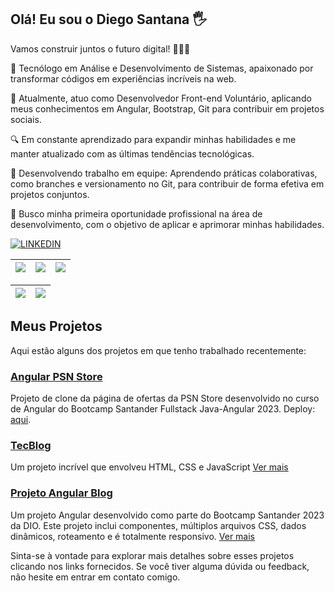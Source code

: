 
## Olá! Eu sou o Diego Santana 🖐
Vamos construir juntos o futuro digital! 👨‍💻✨

🚀 Tecnólogo em Análise e Desenvolvimento de Sistemas, apaixonado por transformar códigos em experiências incríveis na web.

💼 Atualmente, atuo como Desenvolvedor Front-end Voluntário, aplicando meus conhecimentos em Angular, Bootstrap, Git para contribuir em projetos sociais.

🔍 Em constante aprendizado para expandir minhas habilidades e me manter atualizado com as últimas tendências tecnológicas.

👥 Desenvolvendo trabalho em equipe: Aprendendo práticas colaborativas, como branches e versionamento no Git, para contribuir de forma efetiva em projetos conjuntos.

🎯 Busco minha primeira oportunidade profissional na área de desenvolvimento, com o objetivo de aplicar e aprimorar minhas habilidades.





[![LINKEDIN](https://img.shields.io/badge/LinkedIn-0077B5?style=for-the-badge&logo=linkedin&logoColor=white)](https://www.linkedin.com/in/die-santana/)

| ![](http://github-profile-summary-cards.vercel.app/api/cards/stats?username=diesantana&theme=dracula) | ![](http://github-profile-summary-cards.vercel.app/api/cards/repos-per-language?username=diesantana&hide=Html&theme=dracula) | ![](http://github-profile-summary-cards.vercel.app/api/cards/most-commit-language?username=diesantana&theme=dracula) |
| :-: | :-: | :-: |

| ![](http://github-profile-summary-cards.vercel.app/api/cards/profile-details?username=diesantana&theme=dracula) | ![](https://github-readme-streak-stats.herokuapp.com/?user=diesantana&theme=dracula&hide_border=true&date_format=M%20j%5B%2C%20Y%5D&background=1A1B27&stroke=35AFA3&ring=BF91F3&fire=BF91F3&currStreakNum=BF91F3&sideNums=BF91F3&currStreakLabel=BF91F3&sideLabels=BF91F3&dates=35AFA3) |
| :-: | :-: |


## Meus Projetos

Aqui estão alguns dos projetos em que tenho trabalhado recentemente:


### [Angular PSN Store](https://github.com/diesantana/angular-psn-store)

Projeto de clone da página de ofertas da PSN Store desenvolvido no curso de Angular do Bootcamp Santander Fullstack Java-Angular 2023.
Deploy:  [aqui](https://angular-psn-store-nu.vercel.app/ofertas).

### [TecBlog](https://github.com/diesantana/TecBlog)
Um projeto incrível que envolveu HTML, CSS e JavaScript [Ver mais](https://github.com/diesantana/TecBlog)


### [Projeto Angular Blog](https://github.com/diesantana/angular-blog)
Um projeto Angular desenvolvido como parte do Bootcamp Santander 2023 da DIO. Este projeto inclui componentes, múltiplos arquivos CSS, dados dinâmicos, roteamento e é totalmente responsivo. [Ver mais](https://github.com/diesantana/angular-blog)

Sinta-se à vontade para explorar mais detalhes sobre esses projetos clicando nos links fornecidos. Se você tiver alguma dúvida ou feedback, não hesite em entrar em contato comigo.


